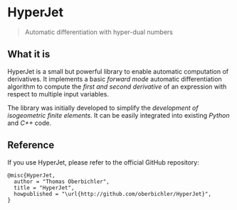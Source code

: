 # HyperJet
> Automatic differentiation with hyper-dual numbers

## What it is

HyperJet is a small but powerful library to enable automatic computation of derivatives. It implements a basic _forward mode_ automatic differentiation algorithm to compute the _first and second derivative_ of an expression with respect to multiple input variables.

The library was initially developed to simplify the _development of isogeometric finite elements_. It can be easily integrated into existing _Python_ and _C++_ code.

## Reference

If you use HyperJet, please refer to the official GitHub repository:

```
@misc{HyperJet,
  author = "Thomas Oberbichler",
  title = "HyperJet",
  howpublished = "\url{http://github.com/oberbichler/HyperJet}",
}
```
